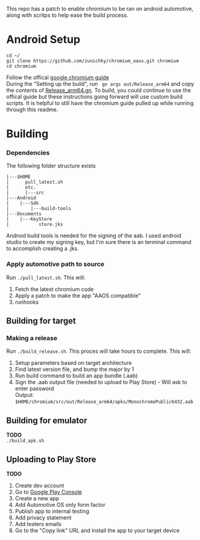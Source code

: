 This repo has a patch to enable chromium to be ran on android automotive, along with scritps to help ease the build process. 
# Android Setup
```
cd ~/
git clone https://github.com/zunichky/chromium_aaos.git chromium
cd chromium
```
Follow the offical [google chromium guide](https://chromium.googlesource.com/chromium/src/+/main/docs/android_build_instructions.md)  
During the "Setting up the build", run ``` gn args out/Release_arm64``` and copy the contents of [Release_arm64.gn](/Release_arm64.gn).
To build, you could continue to use the offical guide but these instructions going forward will use custom build scripts. It is helpful to still have the chromium guide pulled up while running through this readme. 
# Building
### Dependencies
The following folder structure exists  
```
|---$HOME  
|      pull_latest.sh
|      etc.   
|      |---src  
|---Android  
|    |---Sdk  
|        |---build-tools  
|---Documents
|    |---KeyStore
|           store.jks
```
Android build tools is needed for the signing of the aab. I used android studio to create my signing key, but I'm sure there is an terminal command to accomplish creating a .jks.  
### Apply automotive path to source
Run ```./pull_latest.sh```. This will:  
1. Fetch the latest chromium code
2. Apply a patch to make the app "AAOS compatible"
3. runhooks  
## Building for target

### Making a release
Run ```./build_release.sh```. This proces will take hours to complete. This will:
1. Setup parameters based on target architecture
2. Find latest version file, and bump the major by 1
3. Run build command to build an app bundle (.aab)
4. Sign the .aab output file (needed to upload to Play Store) - Will ask to enter password  
Output: ```$HOME/chromium/src/out/Release_arm64/apks/MonochromePublic6432.aab```

## Building for emulator
**TODO**  
```./build_apk.sh ```

## Uploading to Play Store
**TODO**  
1. Create dev account 
2. Go to [Google Play Console](https://play.google.com/console)
3. Create a new app
4. Add Automotive OS only form factor
5. Publish app to internal testing
6. Add privacy statement
7. Add testers emails
8. Go to the "Copy link" URL and install the app to your target device